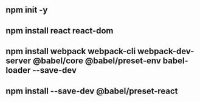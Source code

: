 ## npm init -y

## npm install react react-dom

## npm install webpack webpack-cli webpack-dev-server @babel/core @babel/preset-env babel-loader --save-dev

## npm install --save-dev @babel/preset-react
